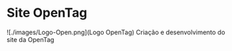 # Site OpenTag

![./images/Logo-Open.png](Logo OpenTag)
Criação e desenvolvimento do site da OpenTag
